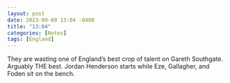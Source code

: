 ```yaml
---
layout: post
date: 2023-09-09 13:04 -0400
title: "13:04"
categories: [Notes]
tags: [England]
---
```


They are wasting one of England’s best crop of talent on Gareth Southgate. Arguably THE best. Jordan Henderson starts while Eze, Gallagher, and Foden sit on the bench. 

